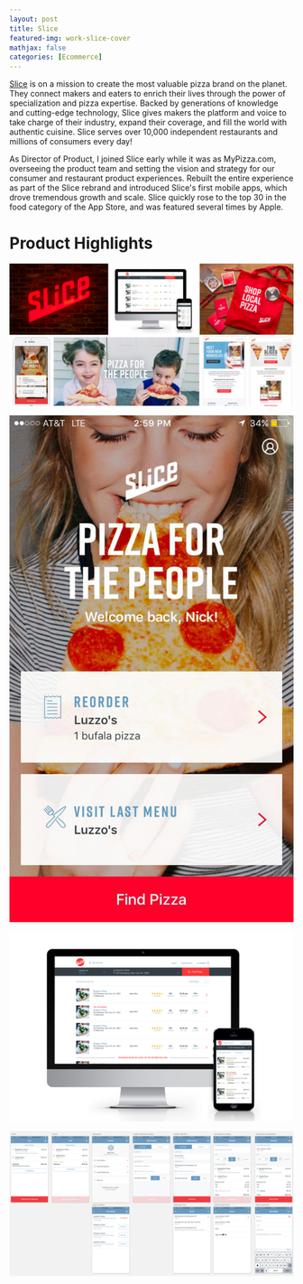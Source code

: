 ```yaml
---
layout: post
title: Slice
featured-img: work-slice-cover
mathjax: false
categories: [Ecommerce]
---
```


[Slice](https://www.slicelife.com) is on a mission to create the most valuable pizza brand on the planet. They connect makers and eaters to enrich their lives through the power of specialization and pizza expertise. Backed by generations of knowledge and cutting-edge technology, Slice gives makers the platform and voice to take charge of their industry, expand their coverage, and fill the world with authentic cuisine. Slice serves over 10,000 independent restaurants and millions of consumers every day!

As Director of Product, I joined Slice early while it was as MyPizza.com, overseeing the product team and setting the vision and strategy for our consumer and restaurant product experiences. Rebuilt the entire experience as part of the Slice rebrand and introduced Slice's first mobile apps, which drove tremendous growth and scale. Slice quickly rose to the top 30 in the food category of the App Store, and was featured several times by Apple. 

# Product Highlights

![alt text](/assets/img/posts/Slice_1.png "Slice")

![alt text](/assets/img/posts/Slice_2.png "Slice")

![alt text](/assets/img/posts/Slice_3.png "Slice")

![alt text](/assets/img/posts/Slice_4.png "Slice")




